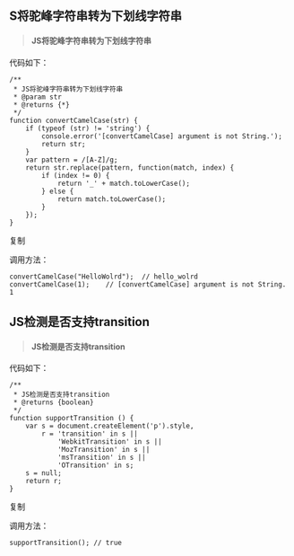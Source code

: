 ## S将驼峰字符串转为下划线字符串

> #### JS将驼峰字符串转为下划线字符串

代码如下：

~~~
/**
 * JS将驼峰字符串转为下划线字符串
 * @param str
 * @returns {*}
 */
function convertCamelCase(str) {
    if (typeof (str) != 'string') {
        console.error('[convertCamelCase] argument is not String.');
        return str;
    }
    var pattern = /[A-Z]/g;
    return str.replace(pattern, function(match, index) {
        if (index != 0) {
            return '_' + match.toLowerCase();
        } else {
            return match.toLowerCase();
        }
    });
}

~~~

复制

调用方法：

~~~
convertCamelCase("HelloWolrd");  // hello_wolrd
convertCamelCase(1);    // [convertCamelCase] argument is not String. 1
~~~

## JS检测是否支持transition

> #### JS检测是否支持transition

代码如下：

~~~
/**
 * JS检测是否支持transition
 * @returns {boolean}
 */
function supportTransition () {
    var s = document.createElement('p').style,
        r = 'transition' in s ||
            'WebkitTransition' in s ||
            'MozTransition' in s ||
            'msTransition' in s ||
            'OTransition' in s;
    s = null;
    return r;
}

~~~

复制

调用方法：

~~~
supportTransition(); // true
~~~


